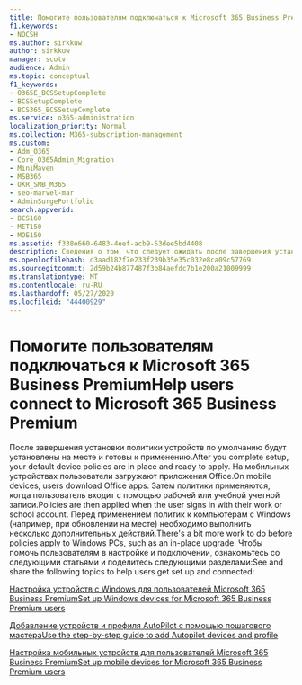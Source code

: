 ```yaml
---
title: Помогите пользователям подключаться к Microsoft 365 Business Premium
f1.keywords:
- NOCSH
ms.author: sirkkuw
author: sirkkuw
manager: scotv
audience: Admin
ms.topic: conceptual
f1_keywords:
- O365E_BCSSetupComplete
- BCSSetupComplete
- BCS365_BCSSetupComplete
ms.service: o365-administration
localization_priority: Normal
ms.collection: M365-subscription-management
ms.custom:
- Adm_O365
- Core_O365Admin_Migration
- MiniMaven
- MSB365
- OKR_SMB_M365
- seo-marvel-mar
- AdminSurgePortfolio
search.appverid:
- BCS160
- MET150
- MOE150
ms.assetid: f338e660-6483-4eef-acb9-53dee5bd4408
description: Сведения о том, что следует ожидать после завершения установки бизнес-Cloud Suite, а также о назначенных политиках устройств и готовности к применению.
ms.openlocfilehash: d3aad182f7e233f239b35e35c032e8ca09c57769
ms.sourcegitcommit: 2d59b24b877487f3b84aefdc7b1e200a21009999
ms.translationtype: MT
ms.contentlocale: ru-RU
ms.lasthandoff: 05/27/2020
ms.locfileid: "44400929"
---
```

# <a name="help-users-connect-to-microsoft-365-business-premium"></a><span data-ttu-id="5aa48-103">Помогите пользователям подключаться к Microsoft 365 Business Premium</span><span class="sxs-lookup"><span data-stu-id="5aa48-103">Help users connect to Microsoft 365 Business Premium</span></span>

<span data-ttu-id="5aa48-104">После завершения установки политики устройств по умолчанию будут установлены на месте и готовы к применению.</span><span class="sxs-lookup"><span data-stu-id="5aa48-104">After you complete setup, your default device policies are in place and ready to apply.</span></span> <span data-ttu-id="5aa48-105">На мобильных устройствах пользователи загружают приложения Office.</span><span class="sxs-lookup"><span data-stu-id="5aa48-105">On mobile devices, users download Office apps.</span></span> <span data-ttu-id="5aa48-106">Затем политики применяются, когда пользователь входит с помощью рабочей или учебной учетной записи.</span><span class="sxs-lookup"><span data-stu-id="5aa48-106">Policies are then applied when the user signs in with their work or school account.</span></span> <span data-ttu-id="5aa48-107">Перед применением политик к компьютерам с Windows (например, при обновлении на месте) необходимо выполнить несколько дополнительных действий.</span><span class="sxs-lookup"><span data-stu-id="5aa48-107">There's a bit more work to do before policies apply to Windows PCs, such as an in-place upgrade.</span></span> <span data-ttu-id="5aa48-108">Чтобы помочь пользователям в настройке и подключении, ознакомьтесь со следующими статьями и поделитесь следующими разделами:</span><span class="sxs-lookup"><span data-stu-id="5aa48-108">See and share the following topics to help users get set up and connected:</span></span>
  
[<span data-ttu-id="5aa48-109">Настройка устройств с Windows для пользователей Microsoft 365 Business Premium</span><span class="sxs-lookup"><span data-stu-id="5aa48-109">Set up Windows devices for Microsoft 365 Business Premium users</span></span>](set-up-windows-devices.md)
  
[<span data-ttu-id="5aa48-110">Добавление устройств и профиля AutoPilot с помощью пошагового мастера</span><span class="sxs-lookup"><span data-stu-id="5aa48-110">Use the step-by-step guide to add Autopilot devices and profile</span></span>](add-autopilot-devices-and-profile.md)
  
[<span data-ttu-id="5aa48-111">Настройка мобильных устройств для пользователей Microsoft 365 Business Premium</span><span class="sxs-lookup"><span data-stu-id="5aa48-111">Set up mobile devices for Microsoft 365 Business Premium users</span></span>](set-up-mobile-devices.md)
  

